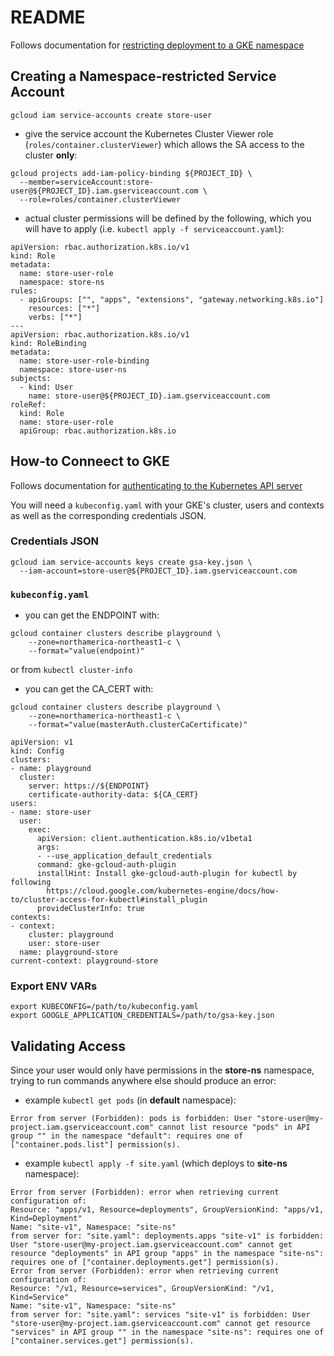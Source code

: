 # README
Follows documentation for [restricting deployment to a GKE namespace](https://cloud.google.com/deploy/docs/securing/sa-by-namespace)

## Creating a Namespace-restricted Service Account
```
gcloud iam service-accounts create store-user
```

- give the service account the Kubernetes Cluster Viewer role (`roles/container.clusterViewer`) which allows the SA access to the cluster **only**:
```
gcloud projects add-iam-policy-binding ${PROJECT_ID} \
  --member=serviceAccount:store-user@${PROJECT_ID}.iam.gserviceaccount.com \
  --role=roles/container.clusterViewer
```

- actual cluster permissions will be defined by the following, which you will have to apply (i.e. `kubectl apply -f serviceaccount.yaml`):
```
apiVersion: rbac.authorization.k8s.io/v1
kind: Role
metadata:
  name: store-user-role
  namespace: store-ns
rules:
  - apiGroups: ["", "apps", "extensions", "gateway.networking.k8s.io"]
    resources: ["*"]
    verbs: ["*"]
---
apiVersion: rbac.authorization.k8s.io/v1
kind: RoleBinding
metadata:
  name: store-user-role-binding
  namespace: store-user-ns
subjects:
  - kind: User
    name: store-user@${PROJECT_ID}.iam.gserviceaccount.com
roleRef:
  kind: Role
  name: store-user-role
  apiGroup: rbac.authorization.k8s.io
```


## How-to Conneect to GKE
Follows documentation for [authenticating to the Kubernetes API server](https://cloud.google.com/kubernetes-engine/docs/how-to/api-server-authentication#environments-without-gcloud)

You will need a `kubeconfig.yaml` with your GKE's cluster, users and contexts as well as the corresponding credentials JSON.

### Credentials JSON
```
gcloud iam service-accounts keys create gsa-key.json \
  --iam-account=store-user@${PROJECT_ID}.iam.gserviceaccount.com
```

### `kubeconfig.yaml`
- you can get the ENDPOINT with:
```
gcloud container clusters describe playground \
    --zone=northamerica-northeast1-c \
    --format="value(endpoint)" 
```
or from `kubectl cluster-info`

- you can get the CA_CERT with:
```
gcloud container clusters describe playground \
    --zone=northamerica-northeast1-c \
    --format="value(masterAuth.clusterCaCertificate)" 
```

```
apiVersion: v1
kind: Config
clusters:
- name: playground
  cluster:
    server: https://${ENDPOINT}
    certificate-authority-data: ${CA_CERT}
users:
- name: store-user
  user:
    exec:
      apiVersion: client.authentication.k8s.io/v1beta1
      args:
      - --use_application_default_credentials
      command: gke-gcloud-auth-plugin
      installHint: Install gke-gcloud-auth-plugin for kubectl by following
        https://cloud.google.com/kubernetes-engine/docs/how-to/cluster-access-for-kubectl#install_plugin
      provideClusterInfo: true
contexts:
- context:
    cluster: playground
    user: store-user
  name: playground-store
current-context: playground-store
```

### Export ENV VARs
```
export KUBECONFIG=/path/to/kubeconfig.yaml
export GOOGLE_APPLICATION_CREDENTIALS=/path/to/gsa-key.json
```


## Validating Access
Since your user would only have permissions in the **store-ns** namespace, trying to run commands anywhere else should produce an error:

- example `kubectl get pods` (in **default** namespace):
```
Error from server (Forbidden): pods is forbidden: User "store-user@my-project.iam.gserviceaccount.com" cannot list resource "pods" in API group "" in the namespace "default": requires one of ["container.pods.list"] permission(s).
```

- example `kubectl apply -f site.yaml` (which deploys to **site-ns** namespace):
```
Error from server (Forbidden): error when retrieving current configuration of:
Resource: "apps/v1, Resource=deployments", GroupVersionKind: "apps/v1, Kind=Deployment"
Name: "site-v1", Namespace: "site-ns"
from server for: "site.yaml": deployments.apps "site-v1" is forbidden: User "store-user@my-project.iam.gserviceaccount.com" cannot get resource "deployments" in API group "apps" in the namespace "site-ns": requires one of ["container.deployments.get"] permission(s).
Error from server (Forbidden): error when retrieving current configuration of:
Resource: "/v1, Resource=services", GroupVersionKind: "/v1, Kind=Service"
Name: "site-v1", Namespace: "site-ns"
from server for: "site.yaml": services "site-v1" is forbidden: User "store-user@my-project.iam.gserviceaccount.com" cannot get resource "services" in API group "" in the namespace "site-ns": requires one of ["container.services.get"] permission(s).
```

